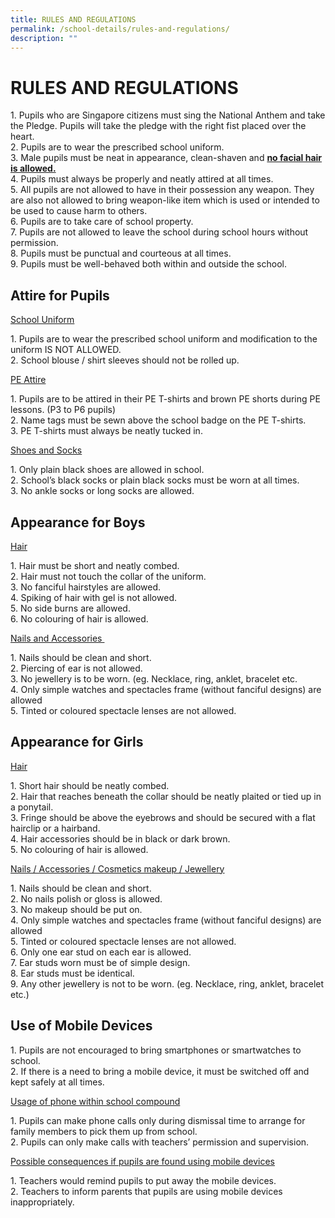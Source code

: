 ```yaml
---
title: RULES AND REGULATIONS
permalink: /school-details/rules-and-regulations/
description: ""
---
```

# RULES AND REGULATIONS

1\.  Pupils who are Singapore citizens must sing the National Anthem and take the Pledge. Pupils will take the pledge with the right fist placed over the heart.   
2\.  Pupils are to wear the prescribed school uniform.   
3\.  Male pupils must be neat in appearance, clean-shaven and **<u>no facial hair is allowed.</u>**   
4\.  Pupils must always be properly and neatly attired at all times.       
5\.  All pupils are not allowed to have in their possession any weapon. They are also not allowed to bring weapon-like item which is used or intended to be used to cause harm to others.     
6\.  Pupils are to take care of school property.   
7\.  Pupils are not allowed to leave the school during school hours without permission.   
8\.  Pupils must be punctual and courteous at all times.   
9\.  Pupils must be well-behaved both within and outside the school.

Attire for Pupils
-----------------

<u>School Uniform</u>

1\. Pupils are to wear the prescribed school uniform and modification to the uniform IS NOT ALLOWED.   
2\. School blouse / shirt sleeves should not be rolled up. 

<u>PE Attire</u>

1\. Pupils are to be attired in their PE T-shirts and brown PE shorts during PE lessons. (P3 to P6 pupils)   
2\. Name tags must be sewn above the school badge on the PE T-shirts.     
3\. PE T-shirts must always be neatly tucked in.  

<u>Shoes and Socks</u>

1\. Only plain black shoes are allowed in school.   
2\. School’s black socks or plain black socks must be worn at all times.    
3\. No ankle socks or long socks are allowed.   

Appearance for Boys
-------------------

<u>Hair</u>

1\. Hair must be short and neatly combed.   
2\. Hair must not touch the collar of the uniform.   
3\. No fanciful hairstyles are allowed.     
4\. Spiking of hair with gel is not allowed.     
5\. No side burns are allowed.    
6\. No colouring of hair is allowed.   

<u>Nails and Accessories </u>

1\. Nails should be clean and short.   
2\. Piercing of ear is not allowed.      
3\. No jewellery is to be worn. (eg. Necklace, ring, anklet, bracelet etc.    
4\. Only simple watches and spectacles frame (without fanciful designs) are allowed   
5\. Tinted or coloured spectacle lenses are not allowed.  

Appearance for Girls
--------------------

<u>Hair</u>

1\. Short hair should be neatly combed.   
2\. Hair that reaches beneath the collar should be neatly plaited or tied up in a ponytail.   
3\. Fringe should be above the eyebrows and should be secured with a flat hairclip or a hairband.   
4\. Hair accessories should be in black or dark brown.   
5\. No colouring of hair is allowed.   

<u>Nails / Accessories / Cosmetics makeup / Jewellery</u>

1\. Nails should be clean and short.   
2\. No nails polish or gloss is allowed.     
3\. No makeup should be put on.     
4\. Only simple watches and spectacles frame (without fanciful designs) are allowed     
5\. Tinted or coloured spectacle lenses are not allowed.   
6\. Only one ear stud on each ear is allowed.   
7\. Ear studs worn must be of simple design.   
8\. Ear studs must be identical.   
9\. Any other jewellery is not to be worn. (eg. Necklace, ring, anklet, bracelet etc.)

Use of Mobile Devices
---------------------


1\. Pupils are not encouraged to bring smartphones or smartwatches to school.   
2\. If there is a need to bring a mobile device, it must be switched off and kept safely at all times.

<u>Usage of phone within school compound</u>
 

1\. Pupils can make phone calls only during dismissal time to arrange for family members to pick them up from school.    
2\. Pupils can only make calls with teachers’ permission and supervision.   

<u>Possible consequences if pupils are found using mobile devices</u>

1\. Teachers would remind pupils to put away the mobile devices.    
2\. Teachers to inform parents that pupils are using mobile devices inappropriately.